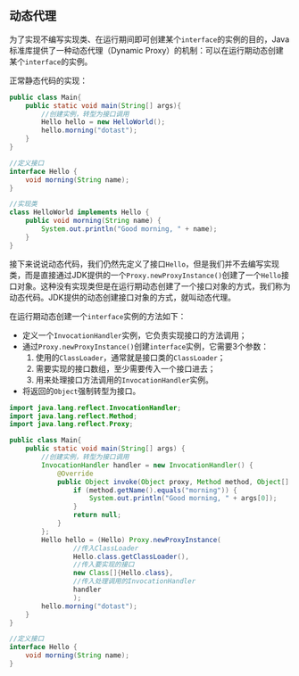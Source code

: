 ## 动态代理

为了实现不编写实现类、在运行期间即可创建某个`interface`的实例的目的，Java标准库提供了一种动态代理（Dynamic Proxy）的机制：可以在运行期动态创建某个`interface`的实例。

正常静态代码的实现：

```java
public class Main{
    public static void main(String[] args){
        //创建实例，转型为接口调用
        Hello hello = new HelloWorld();
        hello.morning("dotast");
    }
}

//定义接口
interface Hello {
    void morning(String name);
}

//实现类
class HelloWorld implements Hello {
    public void morning(String name) {
        System.out.println("Good morning, " + name);
    }
}
```

接下来说说动态代码，我们仍然先定义了接口`Hello`，但是我们并不去编写实现类，而是直接通过JDK提供的一个`Proxy.newProxyInstance()`创建了一个`Hello`接口对象。这种没有实现类但是在运行期动态创建了一个接口对象的方式，我们称为动态代码。JDK提供的动态创建接口对象的方式，就叫动态代理。

在运行期动态创建一个`interface`实例的方法如下：

- 定义一个`InvocationHandler`实例，它负责实现接口的方法调用；
- 通过`Proxy.newProxyInstance()`创建`interface`实例，它需要3个参数：
  1. 使用的`ClassLoader`，通常就是接口类的`ClassLoader`；
  2. 需要实现的接口数组，至少需要传入一个接口进去；
  3. 用来处理接口方法调用的`InvocationHandler`实例。
- 将返回的`Object`强制转型为接口。

```java
import java.lang.reflect.InvocationHandler;
import java.lang.reflect.Method;
import java.lang.reflect.Proxy;

public class Main{
    public static void main(String[] args) {
        //创建实例，转型为接口调用
        InvocationHandler handler = new InvocationHandler() {
            @Override
            public Object invoke(Object proxy, Method method, Object[] args) throws Throwable {
                if (method.getName().equals("morning")) {
                    System.out.println("Good morning, " + args[0]);
                }
                return null;
            }
        };
        Hello hello = (Hello) Proxy.newProxyInstance(
                //传入ClassLoader
                Hello.class.getClassLoader(),
                //传入要实现的接口
                new Class[]{Hello.class},
                //传入处理调用的InvocationHandler
                handler
                );
        hello.morning("dotast");
    }
}

//定义接口
interface Hello {
    void morning(String name);
}

```

